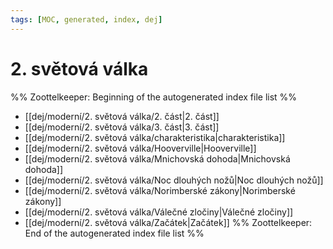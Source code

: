 ```yaml
---
tags: [MOC, generated, index, dej]
---
```

# 2. světová válka
%% Zoottelkeeper: Beginning of the autogenerated index file list  %%
-  [[dej/moderní/2. světová válka/2. část|2. část]]
-  [[dej/moderní/2. světová válka/3. část|3. část]]
-  [[dej/moderní/2. světová válka/charakteristika|charakteristika]]
-  [[dej/moderní/2. světová válka/Hooverville|Hooverville]]
-  [[dej/moderní/2. světová válka/Mnichovská dohoda|Mnichovská dohoda]]
-  [[dej/moderní/2. světová válka/Noc dlouhých nožů|Noc dlouhých nožů]]
-  [[dej/moderní/2. světová válka/Norimberské zákony|Norimberské zákony]]
-  [[dej/moderní/2. světová válka/Válečné zločiny|Válečné zločiny]]
-  [[dej/moderní/2. světová válka/Začátek|Začátek]]
%% Zoottelkeeper: End of the autogenerated index file list  %%
